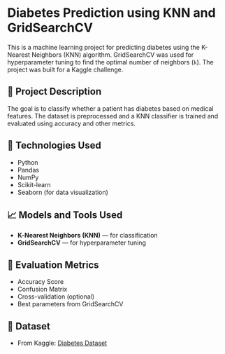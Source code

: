 # Diabetes Prediction using KNN and GridSearchCV

This is a machine learning project for predicting diabetes using the K-Nearest Neighbors (KNN) algorithm. GridSearchCV was used for hyperparameter tuning to find the optimal number of neighbors (`k`). The project was built for a Kaggle challenge.

## 📌 Project Description

The goal is to classify whether a patient has diabetes based on medical features. The dataset is preprocessed and a KNN classifier is trained and evaluated using accuracy and other metrics.

## 🚀 Technologies Used

- Python
- Pandas
- NumPy
- Scikit-learn
- Seaborn (for data visualization)

## 📈 Models and Tools Used

- **K-Nearest Neighbors (KNN)** — for classification
- **GridSearchCV** — for hyperparameter tuning
  
## 🧪 Evaluation Metrics

- Accuracy Score
- Confusion Matrix
- Cross-validation (optional)
- Best parameters from GridSearchCV

## 📂 Dataset

- From Kaggle: [Diabetes Dataset](https://www.kaggle.com/datasets/saurabh00007/diabetescsv)
